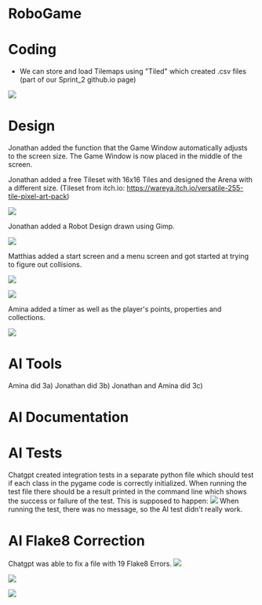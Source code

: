 # RoboGame

# Coding
- We can store and load Tilemaps using "Tiled" which created .csv files (part of our Sprint_2 github.io page)


![](images/Tiled_1.JPG)

# Design

Jonathan added the function that the Game Window automatically adjusts to the screen size. 
The Game Window is now placed in the middle of the screen.

Jonathan added a free Tileset with 16x16 Tiles and designed the Arena with a different size.
(Tileset from itch.io: https://wareya.itch.io/versatile-255-tile-pixel-art-pack)

![](images/New_Tilemap_Jonathan.JPG) 

Jonathan added a Robot Design drawn using Gimp.

![](images/robot_Jonathan.JPG) 

Matthias added a start screen and a menu screen and got started at trying to figure out collisions.

![](images/Main_Menu_Matthias.png)

![](images/Options_Matthias.png)

Amina added a timer as well as the player's points, properties and collections.

![](images/Materials_Timer_Amina.png)

# AI Tools
Amina did 3a)
Jonathan did 3b)
Jonathan and Amina did 3c)

# AI Documentation

# AI Tests
Chatgpt created integration tests in a separate python file which should test if each class in the pygame code is
correctly initialized.
When running the test file there should be a result printed in the command line which shows the success or failure
of the test.
This is supposed to happen:
![](images/AI_Test.JPG)
When running the test, there was no message, so the AI test didn't really work.

# AI Flake8 Correction
Chatgpt was able to fix a file with 19 Flake8 Errors. 
![](images/Flake8_AI_1.JPG)

![](images/Flake8_AI_2.JPG)

![](images/AI_Test.JPG)
